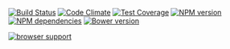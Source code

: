 [![Build Status](https://secure.travis-ci.org/owner/reponame.png)](http://travis-ci.org/owner/reponame)
[![Code Climate](https://codeclimate.com/github/owner/reponame/badges/gpa.svg)](https://codeclimate.com/github/owner/reponame)
[![Test Coverage](https://codeclimate.com/github/owner/reponame/badges/coverage.svg)](https://codeclimate.com/github/owner/reponame)
[![NPM version](https://badge.fury.io/js/resource-shadow.png)](http://badge.fury.io/js/resource-shadow)
[![NPM dependencies](https://david-dm.org/owner/reponame.png)](https://david-dm.org/owner/reponame)
[![Bower version](https://badge.fury.io/bo/resource-shadow.png)](http://badge.fury.io/bo/resource-shadow)

[![browser support](https://ci.testling.com/owner/reponame.png)
](https://ci.testling.com/owner/reponame)


